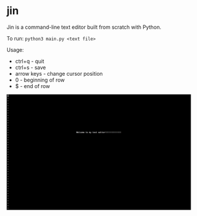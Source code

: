 # jin
Jin is a command-line text editor built from scratch with Python.

To run: `python3 main.py <text file>`

Usage:
- ctrl+q - quit
- ctrl+s - save
- arrow keys - change cursor position
- 0 - beginning of row
- $ - end of row



![Alt text](screenshots/screenshot1.png?raw=true)
